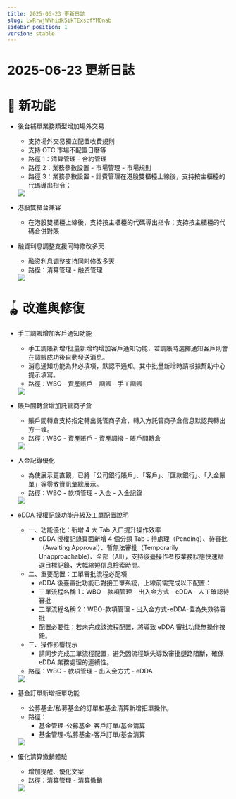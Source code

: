 ```yaml
---
title: 2025-06-23 更新日誌
slug: LwRrwjWNhidkSikTExscfYMOnab
sidebar_position: 1
version: stable
---
```



# 2025-06-23 更新日誌

# 🎉 新功能

- 後台補單業務類型增加場外交易
    - 支持場外交易獨立配置收費規則
    - 支持 OTC 市場不配置日曆等
    - 路徑 1：清算管理 - 合約管理
    - 路徑 2：業務參數設置 - 市場管理 - 市場規則
    - 路徑 3：業務參數設置 - 計費管理在港股雙櫃檯上線後，支持按主櫃檯的代碼導出指令；
    <img src="/assets/GaZgbNlkjo3PWoxhZ3tcrjy5ntg.png" src-width="3020" src-height="1258" align="center"/>

- 港股雙櫃台兼容
    - 在港股雙櫃檯上線後，支持按主櫃檯的代碼導出指令；支持按主櫃檯的代碼合併對賬

- 融資利息調整支援同時修改多天
    - 融资利息调整支持同时修改多天
    - 路径：清算管理 - 融资管理
    <img src="/assets/P6Flb563HoXTRBxn802cEiYxnjD.png" src-width="3020" src-height="1266" align="center"/>

# 🪀 改進與修復

- 手工調賬增加客戶通知功能
    - 手工調賬新增/批量新增均增加客戶通知功能，若調賬時選擇通知客戶則會在調賬成功後自動發送消息。
    - 消息通知功能為非必填項，默認不通知。其中批量新增時請根據幫助中心提示填寫。
    - 路徑：WBO - 資產賬戶 - 調賬 - 手工調賬
    <img src="/assets/NuB8bXcyVoh7etxVmoRcuIsLncl.png" src-width="3266" src-height="1738" align="center"/>

- 賬戶間轉倉增加託管商子倉
    - 賬戶間轉倉支持指定轉出託管商子倉，轉入方託管商子倉信息默認與轉出方一致。
    - 路徑：WBO - 資產賬戶 - 資產調撥 - 賬戶間轉倉
    <img src="/assets/Ht4Gb3uhmoVGrgxeIrfcRNGrnjb.png" src-width="3228" src-height="1750" align="center"/>

- 入金記錄優化
    - 為使展示更直觀，已將「公司銀行賬戶」、「客戶」、「匯款銀行」、「入金賬單」等零散資訊彙總展示。
    - 路徑：WBO - 款項管理 - 入金 - 入金記錄
    <img src="/assets/JNyRbrDJoo1Boox5RhXcv4ern8d.png" src-width="3278" src-height="1054" align="center"/>

- eDDA 授權記錄功能升級及工單配置說明
    - 一、功能優化：新增 4 大 Tab 入口提升操作效率
        - eDDA 授權記錄頁面新增 4 個分類 Tab：待處理（Pending）、待審批（Awaiting Approval）、暫無法審批（Temporarily Unapproachable）、全部（All），支持後臺操作者按業務狀態快速篩選目標記錄，大幅縮短信息檢索時間。
    - 二、重要配置：工單審批流程必配項
        - eDDA 後臺審批功能已對接工單系統，上線前需完成以下配置：
        - 工單流程名稱 1：WBO - 款項管理 - 出入金方式 - eDDA - 人工確認待審批
        - 工單流程名稱 2：WBO-款項管理 - 出入金方式-eDDA-置為失效待審批
        - 配置必要性：若未完成該流程配置，將導致 eDDA 審批功能無操作按鈕。
    - 三、操作影響提示
        - 請同步完成工單流程配置，避免因流程缺失導致審批鏈路阻斷，確保 eDDA 業務處理的連續性。
    - 路徑：WBO - 款項管理 - 出入金方式 - eDDA
    <img src="/assets/DJVbbyCOAoQEAqxuAmDcRIZinvH.png" src-width="3264" src-height="1148" align="center"/>

- 基金訂單新增拒單功能
    - 公募基金/私募基金的訂單和基金清算新增拒單操作。
    - 路徑：
        - 基金管理-公募基金-客戶訂單/基金清算
        - 基金管理-私募基金-客戶訂單/基金清算
    <img src="/assets/XAl4b5EOyoQgfnxfXqccqMHUn9f.png" src-width="2858" src-height="1878" align="center"/>

- 優化清算撤銷體驗
    - 增加提醒、優化文案
    - 路徑：清算管理 - 清算撤銷
    <img src="/assets/POlsbc9BjoKdHcxRfeCc1llbnvf.png" src-width="3022" src-height="1256" align="center"/>
    
